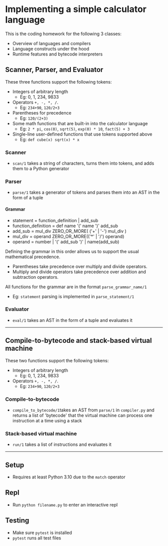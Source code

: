 # Implementing a simple calculator language
This is the coding homework for the following 3 classes:
* Overview of languages and compilers
* Language constructs under the hood
* Runtime features and bytecode interpreters

## Scanner, Parser, and Evaluator
These three functions support the following tokens:

* Integers of arbitrary length
  * Eg: 0, 1, 234, 9833
* Operators `+, -, *, /`.
  * Eg: `234+90`, `120/2+3`
* Parentheses for precedence
  * Eg: `120/(2+3)`
* Some math functions that are built-in into the calculator language
  * Eg: `2 * pi`, `cos(0)`, `sqrt(5)`, `exp(0) * 10`, `fact(5) + 3`
* Single-line user-defined functions that use tokens supported above
  * Eg: `def cube(x) sqrt(x) * x`

### Scanner
* `scan/1` takes a string of characters, turns them into tokens, and adds them to a Python generator

### Parser
* `parse/1` takes a generator of tokens and parses them into an AST in the form of a tuple

#### Grammar
* statement = function_definition | add_sub
* function_definition = def name '(' name ')' add_sub
* add_sub = mul_div ZERO_OR_MORE( ('+' | '-') mul_div )
* mul_div = operand ZERO_OR_MORE(('*' | '/') operand)
* operand = number | '(' add_sub ')' | name(add_sub)

Defining the grammar in this order allows us to support the usual mathematical precedence.
  * Parentheses take precedence over multiply and divide operators.
  * Multiply and divide operators take precedence over addition and subtraction operators.

All functions for the grammar are in the format `parse_grammar_name/1`
  * Eg: `statement` parsing is implemented in `parse_statement/1`

### Evaluator
* `eval/1` takes an AST in the form of a tuple and evaluates it

---

## Compile-to-bytecode and stack-based virtual machine
These two functions support the following tokens:
* Integers of arbitrary length
  * Eg: 0, 1, 234, 9833
* Operators `+, -, *, /`.
  * Eg: `234+90`, `120/2+3`

### Compile-to-bytecode
* `compile_to_bytecode/1`takes an AST from `parse/1` in `compiler.py` and returns a list of 'bytecode' that the virtual machine can process
  one instruction at a time using a stack

### Stack-based virtual machine
* `run/1` takes a list of instructions and evaluates it

---

## Setup
* Requires at least Python 3.10 due to the `match` operator

## Repl
* Run `python filename.py` to enter an interactive repl

## Testing
* Make sure `pytest` is installed
* `pytest` runs all test files
